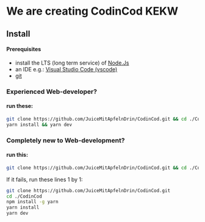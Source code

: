 # We are creating CodinCod KEKW

## Install

#### Prerequisites

- install the LTS (long term service) of [Node.Js](https://nodejs.org/en/)
- an IDE e.g.: [Visual Studio Code (vscode)](https://code.visualstudio.com/)
- [git](https://git-scm.com/)



### Experienced Web-developer?

#### run these:
```bash
git clone https://github.com/JuiceMitApfelnDrin/CodinCod.git && cd ./CodinCod
yarn install && yarn dev
```

### Completely new to Web-development?

#### run this:
```bash
git clone https://github.com/JuiceMitApfelnDrin/CodinCod.git && cd ./CodinCod && npm install -g yarn && yarn install && yarn dev
```

If it fails, run these lines 1 by 1:
```bash
git clone https://github.com/JuiceMitApfelnDrin/CodinCod.git
cd ./CodinCod
npm install -g yarn
yarn install
yarn dev
```
